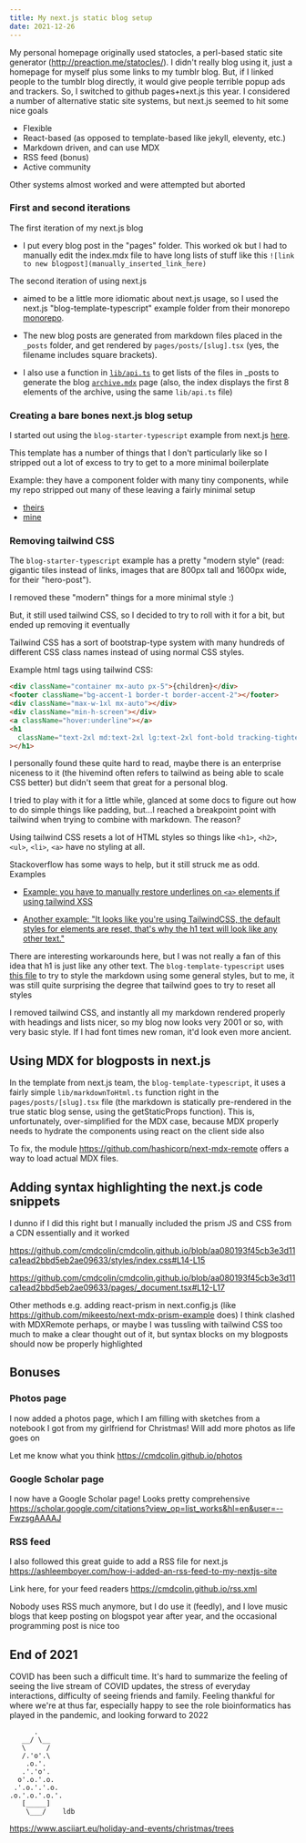 ```yaml
---
title: My next.js static blog setup
date: 2021-12-26
---
```


My personal homepage originally used statocles, a perl-based static site
generator (http://preaction.me/statocles/). I didn't really blog using it, just
a homepage for myself plus some links to my tumblr blog. But, if I linked
people to the tumblr blog directly, it would give people terrible popup ads and
trackers. So, I switched to github pages+next.js this year. I considered a
number of alternative static site systems, but next.js seemed to hit some nice
goals

- Flexible
- React-based (as opposed to template-based like jekyll, eleventy, etc.)
- Markdown driven, and can use MDX
- RSS feed (bonus)
- Active community

Other systems almost worked and were attempted but aborted

### First and second iterations

The first iteration of my next.js blog

- I put every blog post in the "pages" folder. This worked ok but I had to
  manually edit the index.mdx file to have long lists of stuff like this
  `![link to new blogpost](manually_inserted_link_here)`

The second iteration of using next.js

- aimed to be a little more idiomatic about next.js usage, so I used the next.js
  "blog-template-typescript" example folder from their monorepo
  [monorepo](https://github.com/vercel/next.js/tree/canary/examples/blog-starter-typescript).

- The new blog posts are generated from markdown files placed in the `_posts`
  folder, and get rendered by `pages/posts/[slug].tsx` (yes, the filename
  includes square brackets).

- I also use a function in [`lib/api.ts`](https://github.com/cmdcolin/cmdcolin.github.io/blob/master/lib/api.ts) to get lists of the files in \_posts to generate the blog [`archive.mdx`](https://github.com/cmdcolin/cmdcolin.github.io/blob/master/pages/archive.mdx) page (also, the index displays the first 8 elements of the archive, using the same `lib/api.ts` file)

### Creating a bare bones next.js blog setup

I started out using the `blog-starter-typescript` example from next.js
[here](https://github.com/vercel/next.js/tree/canary/examples/blog-starter-typescript).

This template has a number of things that I don't particularly like so I
stripped out a lot of excess to try to get to a more minimal boilerplate

Example: they have a component folder with many tiny components, while my repo
stripped out many of these leaving a fairly minimal setup

- [theirs](https://github.com/vercel/next.js/tree/canary/examples/blog-starter-typescript/components)
- [mine](https://github.com/cmdcolin/cmdcolin.github.io/tree/master/components)

### Removing tailwind CSS

The `blog-starter-typescript` example has a pretty "modern style" (read:
gigantic tiles instead of links, images that are 800px tall and 1600px wide,
for their "hero-post").

I removed these "modern" things for a more minimal style :)

But, it still used tailwind CSS, so I decided to try to roll with it for a bit, but ended up removing it eventually

Tailwind CSS has a sort of bootstrap-type system with many hundreds of
different CSS class names instead of using normal CSS styles.

Example html tags using tailwind CSS:

```html
<div className="container mx-auto px-5">{children}</div>
<footer className="bg-accent-1 border-t border-accent-2"></footer>
<div className="max-w-1xl mx-auto"></div>
<div className="min-h-screen"></div>
<a className="hover:underline"></a>
<h1
  className="text-2xl md:text-2xl lg:text-2xl font-bold tracking-tighter leading-tight md:leading-none mb-12 text-center md:text-left"
></h1>
```

I personally found these quite hard to read, maybe there is an enterprise
niceness to it (the hivemind often refers to tailwind as being able to scale
CSS better) but didn't seem that great for a personal blog.

I tried to play with it for a little while, glanced at some docs to figure out
how to do simple things like padding, but...I reached a breakpoint point with
tailwind when trying to combine with markdown. The reason?

Using tailwind CSS resets a lot of HTML styles so things like `<h1>`, `<h2>`,
`<ul>`, `<li>`, `<a>` have no styling at all.

Stackoverflow has some ways to help, but it still struck me as odd. Examples

- [Example: you have to manually restore underlines on `<a>` elements if using tailwind XSS](https://stackoverflow.com/a/68853223/2129219)

- [Another example: "It looks like you're using TailwindCSS, the default
  styles for elements are reset, that's why the h1 text will look like any other
  text."](https://stackoverflow.com/questions/69264976/cant-display-markdown-on-nextjs)

There are interesting workarounds here, but I was not really a fan of this idea
that h1 is just like any other text. The `blog-template-typescript` uses [this
file](https://raw.githubusercontent.com/vercel/next.js/canary/examples/blog-starter-typescript/components/markdown-styles.module.css)
to try to style the markdown using some general styles, but to me, it was still
quite surprising the degree that tailwind goes to try to reset all styles

I removed tailwind CSS, and instantly all my markdown rendered properly with
headings and lists nicer, so my blog now looks very 2001 or so, with very basic
style. If I had font times new roman, it'd look even more ancient.

## Using MDX for blogposts in next.js

In the template from next.js team, the `blog-template-typescript`, it uses a
fairly simple `lib/markdownToHtml.ts` function right in the
`pages/posts/[slug].tsx` file (the markdown is statically pre-rendered in the
true static blog sense, using the getStaticProps function). This is,
unfortunately, over-simplified for the MDX case, because MDX properly needs to
hydrate the components using react on the client side also

To fix, the module https://github.com/hashicorp/next-mdx-remote offers a way to
load actual MDX files.

## Adding syntax highlighting the next.js code snippets

I dunno if I did this right but I manually included the prism JS and CSS from a CDN essentially and it worked

https://github.com/cmdcolin/cmdcolin.github.io/blob/aa080193f45cb3e3d11ca1ead2bbd5eb2ae09633/styles/index.css#L14-L15

https://github.com/cmdcolin/cmdcolin.github.io/blob/aa080193f45cb3e3d11ca1ead2bbd5eb2ae09633/pages/_document.tsx#L12-L17

Other methods e.g. adding react-prism in next.config.js (like
https://github.com/mikeesto/next-mdx-prism-example does) I think clashed with
MDXRemote perhaps, or maybe I was tussling with tailwind CSS too much to make a
clear thought out of it, but syntax blocks on my blogposts should now be
properly highlighted

## Bonuses

### Photos page

I now added a photos page, which I am filling with sketches from a notebook I
got from my girlfriend for Christmas! Will add more photos as life goes on

Let me know what you think https://cmdcolin.github.io/photos

### Google Scholar page

I now have a Google Scholar page! Looks pretty comprehensive
https://scholar.google.com/citations?view_op=list_works&hl=en&user=--FwzsgAAAAJ

### RSS feed

I also followed this great guide to add a RSS file for next.js
https://ashleemboyer.com/how-i-added-an-rss-feed-to-my-nextjs-site

Link here, for your feed readers
https://cmdcolin.github.io/rss.xml

Nobody uses RSS much anymore, but I do use it (feedly), and I love music
blogs that keep posting on blogspot year after year, and the occasional
programming post is nice too

## End of 2021

COVID has been such a difficult time. It's hard to summarize the feeling of
seeing the live stream of COVID updates, the stress of everyday interactions,
difficulty of seeing friends and family. Feeling thankful for where we're at
thus far, especially happy to see the role bioinformatics has played in the
pandemic, and looking forward to 2022

```
      .
   __/ \__
   \     /
   /.'o'.\
    .o.'.
   .'.'o'.
  o'.o.'.o.
 .'.o.'.'.o.
.o.'.o.'.o.'.
   [_____]
    \___/    ldb
```

https://www.asciiart.eu/holiday-and-events/christmas/trees
